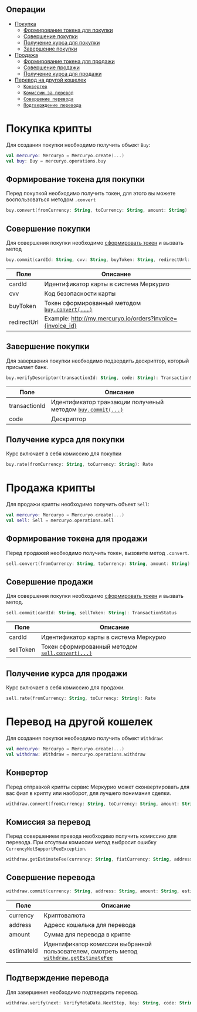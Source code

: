 ## Операции

- [Покупка](#покупкакрипты) 
  - [Формирование токена для покупки](#формирование-токена-для-покупки)
  - [Совершение покупки](#совершение-покупки)
  - [Получение курса для покупки](#получение-курса-для-покупки)
  - [Завершение покупки](#дескриптор-покупка)
- [Продажа](#продажа)
  - [Формирование токена для продажи](#формирование-токена-для-продажи)
  - [Совершение продажи](#совершение-продажи)
  - [Получение курса для продажи](#получение-курса-для-продажи)
- [Перевод на другой кошелек](#перевод-на-другой-кошелек)
  - [`Конвертер`](#конвертер)
  - [`Комиссии за перевод`](#комиссия-за-перевод)
  - [`Совершение перевода`](#совершение-перевода)
  - [`Подтверждение перевода`](#подтверждение-перевода)
  
# Покупка крипты

Для создания покупки необходимо получить объект `Buy`:

```kotlin
val mercuryo: Mercuryo = Mercuryo.create(...)  
val buy: Buy = mercuryo.operations.buy
```

## Формирование токена для покупки

Перед покупкой необходимо получить токен, для этого вы можете воспользоваться методом `.convert`


```kotlin
buy.convert(fromCurrency: String, toCurrency: String, amount: String) : ConverterResult
```

## Совершение покупки

Для совершения покупки необходимо [сформировать токен](#формирование-токена-для-покупки) и вызвать метод

```kotlin
buy.commit(cardId: String, cvv: String, buyToken: String, redirectUrl: String): TransactionStatus
```

| Поле        | Описание                                                                            |
| ----------- | ----------------------------------------------------------------------------------- |
| cardId      | Идентификатор карты в система Меркурио                                              |
| cvv         | Код безопасности карты                                                              |
| buyToken    | Токен сформированный методом [`buy.convert(...)`](#формирование-токена-для-покупки) |
| redirectUrl | Example: http://my.mercuryo.io/orders?invoice={invoice_id}                          |

## Завершение покупки

Для завершения покупки необходимо подвердить дескриптор, который присылает банк.


```kotlin
buy.verifyDescriptor(transactionId: String, code: String): TransactionStatus
```


| Поле          | Описание                                                                            |
| ------------- | ----------------------------------------------------------------------------------- |
| transactionId | Идентификатор транзакции полученый методом [`buy.commit(...)`](#совершение-покупки) |
| code          | Дескриптор                                                                          |

## Получение курса для покупки

Курс включает в себя комиссию для покупки


```kotlin
buy.rate(fromCurrency: String, toCurrency: String): Rate
```

# Продажа крипты 

Для продажи крипты необходимо получить объект `Sell`:

```kotlin
val mercuryo: Mercuryo = Mercuryo.create(...)  
val sell: Sell = mercuryo.operations.sell
```

## Формирование токена для продажи

Перед продажей необходимо получить токен, вызовите метод `.convert`.


```kotlin
sell.convert(fromCurrency: String, toCurrency: String, amount: String) : ConverterResult
```

## Совершение продажи

Для совершения покупки необходимо [сформировать токен](#формирование-токена-для-продажи) и вызвать метод.

```kotlin
sell.commit(cardId: String, sellToken: String): TransactionStatus
```

| Поле      | Описание                                                                             |
| --------- | ------------------------------------------------------------------------------------ |
| cardId    | Идентификатор карты в система Меркурио                                               |
| sellToken | Токен сформированный методом [`sell.convert(...)`](#формирование-токена-для-продажи) |

## Получение курса для продажи

Курс включает в себя комиссию для продажи.

```kotlin
sell.rate(fromCurrency: String, toCurrency: String): Rate
```

# Перевод на другой кошелек

Для создания покупки необходимо получить объект `Withdraw`:

```kotlin
val mercuryo: Mercuryo = Mercuryo.create(...)  
val withdraw: Withdraw = mercuryo.operations.withdraw
```

## Конвертор 

Перед отправкой крипты сервис Меркурио может сконвертировать для вас фиат в крипту или наоборот, для лучшего понимания сделки.


```kotlin
withdraw.convert(fromCurrency: String, toCurrency: String, amount: String) : ConverterResult
```

## Комиссия за перевод

Перед совершением превода необходимо получить комиссию для перевода. При отсутвии комиссии метод выбросит ошибку `CurrencyNotSupportFeeException`.

```kotlin
withdraw.getEstimateFee(currency: String, fiatCurrency: String, address: String, amount: String): EstimateWithdrawFee
```


## Совершение перевода

```kotlin
withdraw.commit(currency: String, address: String, amount: String, estimateId: String?): VerifyMetaData
```

| Поле       | Описание                                                                                                              |
| ---------- | --------------------------------------------------------------------------------------------------------------------- |
| currency   | Криптовалюта                                                                                                          |
| address    | Адресс кошелька для перевода                                                                                          |
| amount     | Сумма для перевода в крипте                                                                                           |
| estimateId | Идентификатор комиссии выбранной пользователем, смотреть метод      [`withdraw.getEstimateFee`](#комиссия-за-перевод) |

## Подтверждение перевода

Для завершения необходимо подтвердить перевод.


```kotlin
withdraw.verify(next: VerifyMetaData.NextStep, key: String, code: String): TransactionStatus
```


